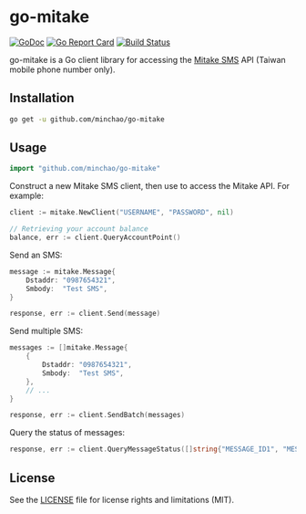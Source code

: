 # go-mitake

[![GoDoc](https://godoc.org/github.com/minchao/go-mitake?status.svg)](https://godoc.org/github.com/minchao/go-mitake)
[![Go Report Card](https://goreportcard.com/badge/github.com/minchao/go-mitake)](https://goreportcard.com/report/github.com/minchao/go-mitake)
[![Build Status](https://travis-ci.org/minchao/go-mitake.svg?branch=master)](https://travis-ci.org/minchao/go-mitake)

go-mitake is a Go client library for accessing the [Mitake SMS](https://sms.mitake.com.tw/) API (Taiwan mobile phone number only).

## Installation

```bash
go get -u github.com/minchao/go-mitake
```

## Usage

```go
import "github.com/minchao/go-mitake"
```

Construct a new Mitake SMS client, then use to access the Mitake API. For example:

```go
client := mitake.NewClient("USERNAME", "PASSWORD", nil)

// Retrieving your account balance
balance, err := client.QueryAccountPoint()
```

Send an SMS:

```go
message := mitake.Message{
    Dstaddr: "0987654321",
    Smbody:  "Test SMS",
}

response, err := client.Send(message)
```

Send multiple SMS:

```go
messages := []mitake.Message{
    {
        Dstaddr: "0987654321",
        Smbody:  "Test SMS",
    },
    // ...
}

response, err := client.SendBatch(messages)
```

Query the status of messages:

```go
response, err := client.QueryMessageStatus([]string{"MESSAGE_ID1", "MESSAGE_ID2"})
```

## License

See the [LICENSE](LICENSE.md) file for license rights and limitations (MIT).